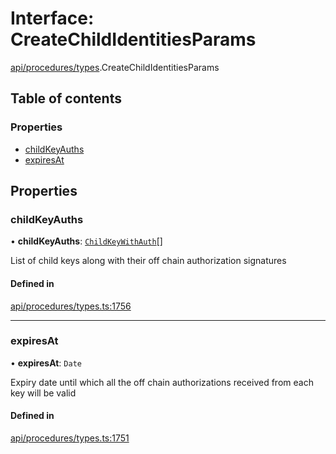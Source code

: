 # Interface: CreateChildIdentitiesParams

[api/procedures/types](../wiki/api.procedures.types).CreateChildIdentitiesParams

## Table of contents

### Properties

- [childKeyAuths](../wiki/api.procedures.types.CreateChildIdentitiesParams#childkeyauths)
- [expiresAt](../wiki/api.procedures.types.CreateChildIdentitiesParams#expiresat)

## Properties

### childKeyAuths

• **childKeyAuths**: [`ChildKeyWithAuth`](../wiki/api.procedures.types.ChildKeyWithAuth)[]

List of child keys along with their off chain authorization signatures

#### Defined in

[api/procedures/types.ts:1756](https://github.com/PolymeshAssociation/polymesh-sdk/blob/f8a937f04/src/api/procedures/types.ts#L1756)

___

### expiresAt

• **expiresAt**: `Date`

Expiry date until which all the off chain authorizations received from each key will be valid

#### Defined in

[api/procedures/types.ts:1751](https://github.com/PolymeshAssociation/polymesh-sdk/blob/f8a937f04/src/api/procedures/types.ts#L1751)
